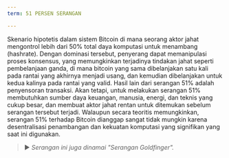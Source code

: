 ```yaml
---
term: 51 PERSEN SERANGAN

---
```

Skenario hipotetis dalam sistem Bitcoin di mana seorang aktor jahat mengontrol lebih dari 50% total daya komputasi untuk menambang (hashrate). Dengan dominasi tersebut, penyerang dapat memanipulasi proses konsensus, yang memungkinkan terjadinya tindakan jahat seperti pembelanjaan ganda, di mana bitcoin yang sama dibelanjakan satu kali pada rantai yang akhirnya menjadi usang, dan kemudian dibelanjakan untuk kedua kalinya pada rantai yang valid. Hasil lain dari serangan 51% adalah penyensoran transaksi. Akan tetapi, untuk melakukan serangan 51% membutuhkan sumber daya keuangan, manusia, energi, dan teknis yang cukup besar, dan membuat aktor jahat rentan untuk ditemukan sebelum serangan tersebut terjadi. Walaupun secara teoritis memungkinkan, serangan 51% terhadap Bitcoin dianggap sangat tidak mungkin karena desentralisasi penambangan dan kekuatan komputasi yang signifikan yang saat ini digunakan.

> ► *Serangan ini juga dinamai "Serangan Goldfinger".*